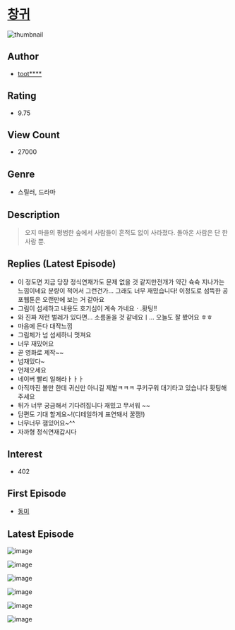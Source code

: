 # [창귀](https://comic.naver.com/bestChallenge/list?titleId=796525)
![thumbnail](https://image-comic.pstatic.net/user_contents_data/challenge_comic/2022/06/22/137166/thumbnail_434x330d8f7a39e_ae14_4328_97d1_7584125ffd74_00001128.JPEG)

## Author
- [toot****](https://comic.naver.com/artistTitle?id=137166)

## Rating
- 9.75

## View Count
- 27000

## Genre
- 스릴러, 드라마

## Description
> 오지 마을의 평범한 숲에서 사람들이 흔적도 없이 사라졌다. 돌아온 사람은 단 한 사람 뿐.

## Replies (Latest Episode)
- 이 정도면 지금 당장 정식연재가도 문제 없을 것 같지만전개가 약간 슉슉 지나가는 느낌이네요 분량이 적어서 그런건가... 그래도 너무 재밌습니다! 이정도로 섬뜩한 공포웹툰은 오랜만에 보는 거 같아요
- 그림이 섬세하고 내용도 호기심이 계속 가네요ㆍ.홧팅!!
- 와 진짜 저런 벌레가 있다면... 소름돋을 것 같네요ㅣ... 오늘도 잘 봤어요 ㅎㅎ
- 마음에 든다 대작느낌
- 그림체가 넘 섬세하니 멋져요
- 너무 재밌어요
- 곧 영화로 제작~~
- 넘재밌다~
- 언제오세요
- 네이버 빨리 일해라ㅏㅏㅏ
- 아직까진 볼만 한데 귀신만 아니길 제발ㅋㅋㅋ 쿠키구워 대기타고 있습니다 홧팅해주세요
- 뒤가 너무 궁금해서 기다려집니다 재밌고 무서워 ~~
- 담편도 기대 할게요~!(디테일하게 표연돼서 꿀잼!)
- 너무너무 잼있어요~^^
- 자까형 정식연재갑시다

## Interest
- 402

## First Episode
- [동미](https://comic.naver.com/bestChallenge/detail?titleId=796525&no=1)

## Latest Episode
![image](https://image-comic.pstatic.net/user_contents_data/challenge_comic/2022/08/08/137166/upload_3618136955666053433.jpeg)

![image](https://image-comic.pstatic.net/user_contents_data/challenge_comic/2022/08/08/137166/upload_3630519466626134070.jpeg)

![image](https://image-comic.pstatic.net/user_contents_data/challenge_comic/2022/08/08/137166/upload_3775813331213889585.jpeg)

![image](https://image-comic.pstatic.net/user_contents_data/challenge_comic/2022/08/08/137166/upload_3978196223044695142.jpeg)

![image](https://image-comic.pstatic.net/user_contents_data/challenge_comic/2022/08/08/137166/upload_3546974359697974326.jpeg)

![image](https://image-comic.pstatic.net/user_contents_data/challenge_comic/2022/08/08/137166/upload_7364007054605182521.jpeg)
